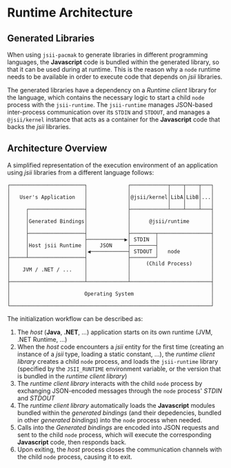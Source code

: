 # Runtime Architecture
## Generated Libraries

When using `jsii-pacmak` to generate libraries in different programming
languages, the **Javascript** code is bundled within the generated library, so
that it can be used during at runtime. This is the reason why a `node` runtime
needs to be available in order to execute code that depends on *jsii* libraries.

The generated libraries have a dependency on a *Runtime client* library for the
language, which contains the necessary logic to start a child `node` process
with the `jsii-runtime`. The `jsii-runtime` manages JSON-based inter-process
communication over its `STDIN` and `STDOUT`, and manages a `@jsii/kernel`
instance that acts as a container for the **Javascript** code that backs the
*jsii* libraries.

## Architecture Overview

A simplified representation of the execution environment of an application using
*jsii* libraries from a different language follows:

```
┌────────────────────────┐             ┌────────────┬────┬────┬───┐
│                        │             │            │    │    │   │
│   User's Application   │             │@jsii/kernel│LibA│LibB│...│
│                        │             │            │    │    │   │
│     ┌──────────────────┤             ├────────────┴────┴────┴───┤
│     │                  │             │                          │
│     │Generated Bindings│             │      @jsii/runtime       │
│     │                  │             │                          │
│     ├──────────────────┤             ├────────┬─────────────────┤
│     │                  ├────────────▶│ STDIN  │                 │
│     │Host jsii Runtime │    JSON     ├────────┤                 │
│     │                  │◀────────────┤ STDOUT │   node          │
├─────┴──────────────────┤             ├────────┘                 │
│                        │             │     (Child Process)      │
│    JVM / .NET / ...    │             │                          │
│                        │             │                          │
├────────────────────────┴─────────────┴──────────────────────────┤
│                                                                 │
│                        Operating System                         │
│                                                                 │
└─────────────────────────────────────────────────────────────────┘
```

The initialization workflow can be described as:

1. The *host* (**Java**, **.NET**, ...) application starts on its own runtime
    (JVM, .NET Runtime, ...)
2. When the *host* code encounters a *jsii* entity for the first time (creating
    an instance of a *jsii* type, loading a static constant, ...), the *runtime
    client library* creates a child `node` process, and loads the `jsii-runtime`
    library (specified by the `JSII_RUNTIME` environment variable, or the
    version that is bundled in the *runtime client library*)
3. The *runtime client library*  interacts with the child `node` process by
    exchanging JSON-encoded messages through the `node` process' *STDIN* and
    *STDOUT*
4. The *runtime client library* automatically loads the **Javascript** modules
    bundled within the *generated bindings* (and their depedencies, bundled in
    other *generated bindings*) into the `node` process when needed.
5. Calls into the *Generated bindings* are encoded into JSON requests and sent
    to the child `node` process, which will execute the corresponding
    **Javascript** code, then responds back.
6. Upon exiting, the *host* process closes the communication channels with the
    child `node` process, causing it to exit.
